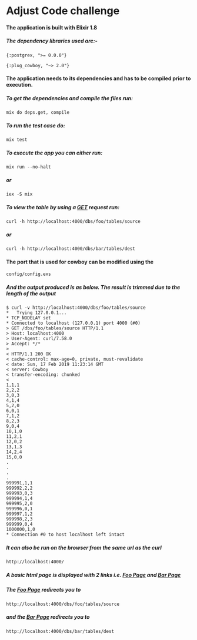 # Adjust Code challenge
<h4>The application is built with Elixir 1.8</h4>
<h5>The dependency libraries used are:- </h5>

```
{:postgrex, ">= 0.0.0"}
```
 
```
{:plug_cowboy, "~> 2.0"}
```

<h4>The application needs to its dependencies and has to be compiled prior to execution.</h4>

<h5>To get the dependencies and compile the files run:</h5>

```
mix do deps.get, compile
```

<h5>To run the test case do:</h5>

```
mix test
```

<h5>To execute the app you can either run:</h5>

```
mix run --no-halt
``` 

<h5>or</h5>

```
iex -S mix
```  

<h5>To view the table by using a <u>GET</u> request run: </h5>

```
curl -h http://localhost:4000/dbs/foo/tables/source
``` 

<h5>or</h5>

```
curl -h http://localhost:4000/dbs/bar/tables/dest
```

<h4>The port that is used for cowboy can be modified using the</h5> 

```
config/config.exs
``` 

<h5>And the output produced is as below. The result is trimmed due to the length of the output</h5>

```
$ curl -v http://localhost:4000/dbs/foo/tables/source
*   Trying 127.0.0.1...
* TCP_NODELAY set
* Connected to localhost (127.0.0.1) port 4000 (#0)
> GET /dbs/foo/tables/source HTTP/1.1
> Host: localhost:4000
> User-Agent: curl/7.58.0
> Accept: */*
> 
< HTTP/1.1 200 OK
< cache-control: max-age=0, private, must-revalidate
< date: Sun, 17 Feb 2019 11:23:14 GMT
< server: Cowboy
< transfer-encoding: chunked
< 
1,1,1
2,2,2
3,0,3
4,1,4
5,2,0
6,0,1
7,1,2
8,2,3
9,0,4
10,1,0
11,2,1
12,0,2
13,1,3
14,2,4
15,0,0
.
.
.
.
999991,1,1
999992,2,2
999993,0,3
999994,1,4
999995,2,0
999996,0,1
999997,1,2
999998,2,3
999999,0,4
1000000,1,0
* Connection #0 to host localhost left intact
```

<h5>It can also be run on the browser from the same url as the curl</h5>

```
http://localhost:4000/
```

<h5>A basic html page is displayed with 2 links i.e. <u>Foo Page</u> and <u>Bar Page</u><h5>

<h5>The <u>Foo Page</u> redirects you to</h5> 

```
http://localhost:4000/dbs/foo/tables/source
```

<h5>and the <u>Bar Page</u> redirects you to </h5>

```
http://localhost:4000/dbs/bar/tables/dest
```
